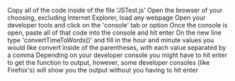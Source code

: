 Copy all of the code inside of the file 'JSTest.js'
Open the browser of your choosing, excluding Internet Explorer, load any webpage
Open your developer tools and click on the 'console' tab or option
Once the console is open, paste all of that code into the console and hit enter
On the new line type 'convertTimeToWords()' and fill in the hour and minute values you would like convert inside of the parentheses, with each value separated by a comma
Depending on your developer console you might have to hit enter to get the function to output, however, some developer consoles (like Firefox's) will show you the output without you having to hit enter